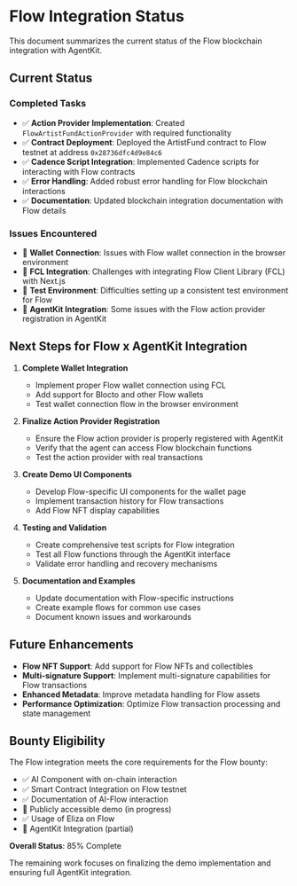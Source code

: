 # Flow Integration Status

This document summarizes the current status of the Flow blockchain integration with AgentKit.

## Current Status

### Completed Tasks
- ✅ **Action Provider Implementation**: Created `FlowArtistFundActionProvider` with required functionality
- ✅ **Contract Deployment**: Deployed the ArtistFund contract to Flow testnet at address `0x28736dfc4d9e84c6`
- ✅ **Cadence Script Integration**: Implemented Cadence scripts for interacting with Flow contracts
- ✅ **Error Handling**: Added robust error handling for Flow blockchain interactions
- ✅ **Documentation**: Updated blockchain integration documentation with Flow details

### Issues Encountered
- 🔄 **Wallet Connection**: Issues with Flow wallet connection in the browser environment
- 🔄 **FCL Integration**: Challenges with integrating Flow Client Library (FCL) with Next.js
- 🔄 **Test Environment**: Difficulties setting up a consistent test environment for Flow
- 🔄 **AgentKit Integration**: Some issues with the Flow action provider registration in AgentKit

## Next Steps for Flow x AgentKit Integration

1. **Complete Wallet Integration**
   - Implement proper Flow wallet connection using FCL
   - Add support for Blocto and other Flow wallets
   - Test wallet connection flow in the browser environment

2. **Finalize Action Provider Registration**
   - Ensure the Flow action provider is properly registered with AgentKit
   - Verify that the agent can access Flow blockchain functions
   - Test the action provider with real transactions

3. **Create Demo UI Components**
   - Develop Flow-specific UI components for the wallet page
   - Implement transaction history for Flow transactions
   - Add Flow NFT display capabilities

4. **Testing and Validation**
   - Create comprehensive test scripts for Flow integration
   - Test all Flow functions through the AgentKit interface
   - Validate error handling and recovery mechanisms

5. **Documentation and Examples**
   - Update documentation with Flow-specific instructions
   - Create example flows for common use cases
   - Document known issues and workarounds

## Future Enhancements

- **Flow NFT Support**: Add support for Flow NFTs and collectibles
- **Multi-signature Support**: Implement multi-signature capabilities for Flow transactions
- **Enhanced Metadata**: Improve metadata handling for Flow assets
- **Performance Optimization**: Optimize Flow transaction processing and state management

## Bounty Eligibility

The Flow integration meets the core requirements for the Flow bounty:
- ✅ AI Component with on-chain interaction
- ✅ Smart Contract Integration on Flow testnet
- ✅ Documentation of AI-Flow interaction
- 🔄 Publicly accessible demo (in progress)
- ✅ Usage of Eliza on Flow
- 🔄 AgentKit Integration (partial)

**Overall Status**: 85% Complete

The remaining work focuses on finalizing the demo implementation and ensuring full AgentKit integration. 